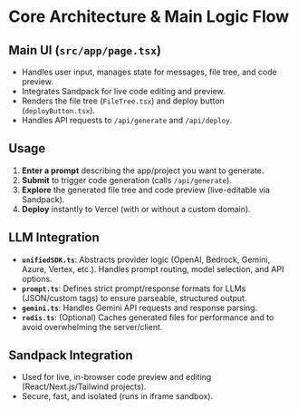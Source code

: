 # Core Architecture & Main Logic Flow

## Main UI (`src/app/page.tsx`)
- Handles user input, manages state for messages, file tree, and code preview.
- Integrates Sandpack for live code editing and preview.
- Renders the file tree (`FileTree.tsx`) and deploy button (`deployButton.tsx`).
- Handles API requests to `/api/generate` and `/api/deploy`.

## Usage
1. **Enter a prompt** describing the app/project you want to generate.
2. **Submit** to trigger code generation (calls `/api/generate`).
3. **Explore** the generated file tree and code preview (live-editable via Sandpack).
4. **Deploy** instantly to Vercel (with or without a custom domain).

## LLM Integration
- **`unifiedSDK.ts`**: Abstracts provider logic (OpenAI, Bedrock, Gemini, Azure, Vertex, etc.). Handles prompt routing, model selection, and API options.
- **`prompt.ts`**: Defines strict prompt/response formats for LLMs (JSON/custom tags) to ensure parseable, structured output.
- **`gemini.ts`**: Handles Gemini API requests and response parsing.
- **`redis.ts`**: (Optional) Caches generated files for performance and to avoid overwhelming the server/client.

## Sandpack Integration
- Used for live, in-browser code preview and editing (React/Next.js/Tailwind projects).
- Secure, fast, and isolated (runs in iframe sandbox). 